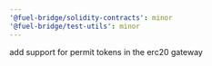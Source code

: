 ```yaml
---
'@fuel-bridge/solidity-contracts': minor
'@fuel-bridge/test-utils': minor
---
```


add support for permit tokens in the erc20 gateway
